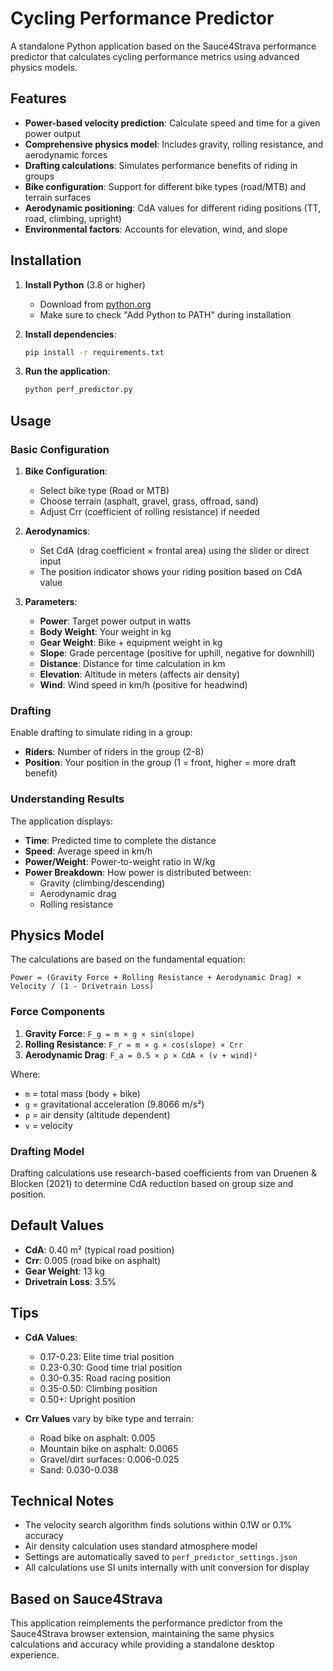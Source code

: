 # Cycling Performance Predictor

A standalone Python application based on the Sauce4Strava performance predictor that calculates cycling performance metrics using advanced physics models.

## Features

- **Power-based velocity prediction**: Calculate speed and time for a given power output
- **Comprehensive physics model**: Includes gravity, rolling resistance, and aerodynamic forces
- **Drafting calculations**: Simulates performance benefits of riding in groups
- **Bike configuration**: Support for different bike types (road/MTB) and terrain surfaces
- **Aerodynamic positioning**: CdA values for different riding positions (TT, road, climbing, upright)
- **Environmental factors**: Accounts for elevation, wind, and slope

## Installation

1. **Install Python** (3.8 or higher)
   - Download from [python.org](https://www.python.org/downloads/)
   - Make sure to check "Add Python to PATH" during installation

2. **Install dependencies**:
   ```bash
   pip install -r requirements.txt
   ```

3. **Run the application**:
   ```bash
   python perf_predictor.py
   ```

## Usage

### Basic Configuration

1. **Bike Configuration**:
   - Select bike type (Road or MTB)
   - Choose terrain (asphalt, gravel, grass, offroad, sand)
   - Adjust Crr (coefficient of rolling resistance) if needed

2. **Aerodynamics**:
   - Set CdA (drag coefficient × frontal area) using the slider or direct input
   - The position indicator shows your riding position based on CdA value

3. **Parameters**:
   - **Power**: Target power output in watts
   - **Body Weight**: Your weight in kg
   - **Gear Weight**: Bike + equipment weight in kg
   - **Slope**: Grade percentage (positive for uphill, negative for downhill)
   - **Distance**: Distance for time calculation in km
   - **Elevation**: Altitude in meters (affects air density)
   - **Wind**: Wind speed in km/h (positive for headwind)

### Drafting

Enable drafting to simulate riding in a group:
- **Riders**: Number of riders in the group (2-8)
- **Position**: Your position in the group (1 = front, higher = more draft benefit)

### Understanding Results

The application displays:
- **Time**: Predicted time to complete the distance
- **Speed**: Average speed in km/h
- **Power/Weight**: Power-to-weight ratio in W/kg
- **Power Breakdown**: How power is distributed between:
  - Gravity (climbing/descending)
  - Aerodynamic drag
  - Rolling resistance

## Physics Model

The calculations are based on the fundamental equation:
```
Power = (Gravity Force + Rolling Resistance + Aerodynamic Drag) × Velocity / (1 - Drivetrain Loss)
```

### Force Components

1. **Gravity Force**: `F_g = m × g × sin(slope)`
2. **Rolling Resistance**: `F_r = m × g × cos(slope) × Crr`
3. **Aerodynamic Drag**: `F_a = 0.5 × ρ × CdA × (v + wind)²`

Where:
- `m` = total mass (body + bike)
- `g` = gravitational acceleration (9.8066 m/s²)
- `ρ` = air density (altitude dependent)
- `v` = velocity

### Drafting Model

Drafting calculations use research-based coefficients from van Druenen & Blocken (2021) to determine CdA reduction based on group size and position.

## Default Values

- **CdA**: 0.40 m² (typical road position)
- **Crr**: 0.005 (road bike on asphalt)
- **Gear Weight**: 13 kg
- **Drivetrain Loss**: 3.5%

## Tips

- **CdA Values**:
  - 0.17-0.23: Elite time trial position
  - 0.23-0.30: Good time trial position
  - 0.30-0.35: Road racing position
  - 0.35-0.50: Climbing position
  - 0.50+: Upright position

- **Crr Values** vary by bike type and terrain:
  - Road bike on asphalt: 0.005
  - Mountain bike on asphalt: 0.0065
  - Gravel/dirt surfaces: 0.006-0.025
  - Sand: 0.030-0.038

## Technical Notes

- The velocity search algorithm finds solutions within 0.1W or 0.1% accuracy
- Air density calculation uses standard atmosphere model
- Settings are automatically saved to `perf_predictor_settings.json`
- All calculations use SI units internally with unit conversion for display

## Based on Sauce4Strava

This application reimplements the performance predictor from the Sauce4Strava browser extension, maintaining the same physics calculations and accuracy while providing a standalone desktop experience.
